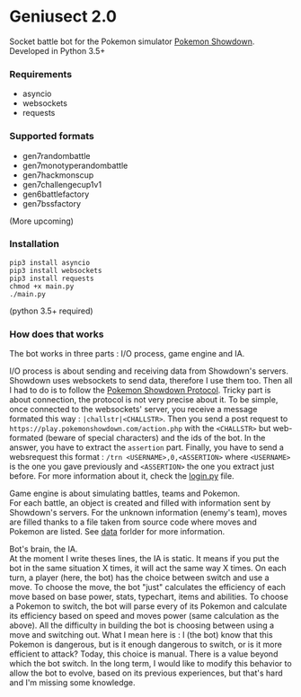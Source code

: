 # Geniusect 2.0

Socket battle bot for the Pokemon simulator [Pokemon Showdown](http://pokemonshowdown.com). Developed in Python 3.5+

### Requirements
- asyncio
- websockets
- requests

### Supported formats
- gen7randombattle
- gen7monotyperandombattle
- gen7hackmonscup
- gen7challengecup1v1
- gen6battlefactory
- gen7bssfactory

(More upcoming)

### Installation
```
pip3 install asyncio
pip3 install websockets
pip3 install requests
chmod +x main.py
./main.py
```
(python 3.5+ required)

### How does that works
The bot works in three parts : I/O process, game engine and IA.
  
I/O process is about sending and receiving data from Showdown's servers.  
Showdown uses websockets to send data, therefore I use them too. 
Then all I had to do is to follow the [Pokemon Showdown Protocol](https://github.com/Zarel/Pokemon-Showdown/blob/master/PROTOCOL.md). 
Tricky part is about connection, the protocol is not very precise about it.
To be simple, once connected to the websockets' server, you receive a message formated this way : `|challstr|<CHALLSTR>`. 
Then you send a post request to `https://play.pokemonshowdown.com/action.php` with the `<CHALLSTR>` but web-formated (beware of special characters) and the ids of the bot.
In the answer, you have to extract the `assertion` part.
Finally, you have to send a websrequest this format : `/trn <USERNAME>,0,<ASSERTION>` where `<USERNAME>` is the one you gave previously and `<ASSERTION>` the one you extract just before.
For more information about it, check the [login.py](src/login.py) file.

Game engine is about simulating battles, teams and Pokemon.  
For each battle, an object is created and filled with information sent by Showdown's servers. 
For the unknown information (enemy's team), moves are filled thanks to a file taken from source code where moves and Pokemon are listed.
See [data](data/) forlder for more information.

Bot's brain, the IA.  
At the moment I write theses lines, the IA is static. It means if you put the bot in the same situation X times, it will act the same way X times.
On each turn, a player (here, the bot) has the choice between switch and use a move.
To choose the move, the bot "just" calculates the efficiency of each move based on base power, stats, typechart, items and abilities.
To choose a Pokemon to switch, the bot will parse every of its Pokemon and calculate its efficiency based on speed and moves power (same calculation as the above).
All the difficulty in building the bot is choosing between using a move and switching out. 
What I mean here is : I (the bot) know that this Pokemon is dangerous, but is it enough dangerous to switch, or is it more efficient to attack?
Today, this choice is manual. There is a value beyond which the bot switch.
In the long term, I would like to modify this behavior to allow the bot to evolve, based on its previous experiences, but that's hard and I'm missing some knowledge.